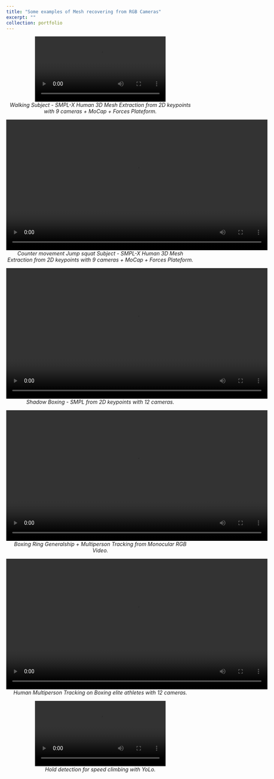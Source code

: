 ```yaml
---
title: "Some examples of Mesh recovering from RGB Cameras"
excerpt: ""
collection: portfolio
---
```


<p align="center">
  <video width="350" autoplay controls>
    <source src="https://raw.githubusercontent.com/goyallon/goyallon.github.io/master/images/smplx.mp4" type="video/mp4">
    Your browser does not support the video tag.
  </video>
  <br>
  <i> Walking Subject - SMPL-X Human 3D Mesh Extraction from 2D keypoints with 9 cameras + MoCap + Forces Plateform.</i>
</p>

<p align="center">
  <video width="700" autoplay controls>
    <source src="https://raw.githubusercontent.com/goyallon/goyallon.github.io/master/images/smplx_cmjs.mp4" type="video/mp4">
    Your browser does not support the video tag.
  </video>
  <br>
  <i> Counter movement Jump squat Subject - SMPL-X Human 3D Mesh Extraction from 2D keypoints with 9 cameras + MoCap + Forces Plateform.</i>
</p>

<p align="center">
  <video width="700" autoplay controls>
    <source src="https://raw.githubusercontent.com/goyallon/goyallon.github.io/master/images/smpl.mp4" type="video/mp4">
    Your browser does not support the video tag.
  </video>
  <br>
  <i> Shadow Boxing - SMPL from 2D keypoints with 12 cameras.</i>
</p>

<p align="center">
  <video width="700" autoplay controls>
    <source src="https://raw.githubusercontent.com/goyallon/goyallon.github.io/master/images/tracking.mp4" type="video/mp4">
    Your browser does not support the video tag.
  </video>
  <br>
  <i> Boxing Ring Generalship + Multiperson Tracking from Monocular RGB Video.</i>
</p>

<p align="center">
  <video width="700" autoplay controls>
    <source src="https://raw.githubusercontent.com/goyallon/goyallon.github.io/master/images/tracking2.mp4" type="video/mp4">
    Your browser does not support the video tag.
  </video>
  <br>
  <i> Human Multiperson Tracking on Boxing elite athletes with 12 cameras.</i>
</p>

<p align="center">
  <video width="350" autoplay controls>
    <source src="https://raw.githubusercontent.com/goyallon/goyallon.github.io/master/images/yolo.mp4" type="video/mp4">
    Your browser does not support the video tag.
  </video>
  <br>
  <i> Hold detection for speed climbing with YoLo.</i>
</p>

